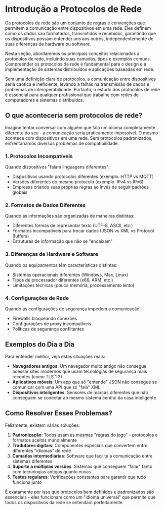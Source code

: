 # Introdução a Protocolos de Rede

Os protocolos de rede são um conjunto de regras e convenções que permitem a comunicação entre dispositivos em uma rede. Eles definem como os dados são formatados, transmitidos e recebidos, garantindo que os dispositivos possam entender uns aos outros, independentemente de suas diferenças de hardware ou software.

Nesta seção, abordaremos os principais conceitos relacionados a protocolos de rede, incluindo suas camadas, tipos e exemplos comuns. Compreender os protocolos de rede é fundamental para o design e a implementação de sistemas distribuídos e aplicações baseadas em rede.

Sem uma definição clara de protocolos, a comunicação entre dispositivos seria caótica e ineficiente, levando a falhas na transmissão de dados e problemas de interoperabilidade. Portanto, o estudo dos protocolos de rede é essencial para qualquer profissional que trabalhe com redes de computadores e sistemas distribuídos.

## O que aconteceria sem protocolos de rede?

Imagine tentar conversar com alguém que fala um idioma completamente diferente do seu - a comunicação seria praticamente impossível. O mesmo acontece com dispositivos em uma rede. Sem protocolos padronizados, enfrentaríamos diversos problemas de compatibilidade:

### 1. **Protocolos Incompatíveis**

Quando dispositivos "falam linguagens diferentes":

- Dispositivos usando protocolos diferentes (exemplo: HTTP vs MQTT)
- Versões diferentes do mesmo protocolo (exemplo: IPv4 vs IPv6)
- Empresas criando suas próprias regras ao invés de seguir padrões globais

### 2. **Formatos de Dados Diferentes**

Quando as informações são organizadas de maneiras distintas:

- Diferentes formas de representar texto (UTF-8, ASCII, etc.)
- Formatos incompatíveis para trocar dados (JSON vs XML vs Protocol Buffers)
- Estruturas de informação que não se "encaixam"

### 3. **Diferenças de Hardware e Software**

Quando os equipamentos têm características distintas:

- Sistemas operacionais diferentes (Windows, Mac, Linux)
- Tipos de processador diferentes (x86, ARM, etc.)
- Limitações técnicas (pouca memória, processamento lento)

### 4. **Configurações de Rede**

Quando as configurações de segurança impedem a comunicação:

- Firewalls bloqueando conexões
- Configurações de proxy incompatíveis
- Políticas de segurança conflitantes

## Exemplos do Dia a Dia

Para entender melhor, veja estas situações reais:

- **Navegadores antigos**: Um navegador muito antigo não consegue acessar sites modernos que usam tecnologias de segurança mais recentes (como TLS 1.3)
- **Aplicativos móveis**: Um app que só "entende" JSON não consegue se comunicar com uma API que só "fala" XML
- **Dispositivos inteligentes**: Sensores de marcas diferentes que não conseguem se conectar ao mesmo sistema central da casa inteligente

## Como Resolver Esses Problemas?

Felizmente, existem várias soluções:

1. **Padronização**: Todos usam as mesmas "regras do jogo" - protocolos e formatos aceitos mundialmente
2. **Tradutores digitais**: Componentes especiais que convertem entre diferentes "idiomas" de rede
3. **Camadas intermediárias**: Software que facilita a comunicação entre sistemas diferentes
4. **Suporte a múltiplas versões**: Sistemas que conseguem "falar" tanto com tecnologias antigas quanto novas
5. **Testes regulares**: Verificações constantes para garantir que tudo funciona junto

É exatamente por isso que protocolos bem definidos e padronizados são essenciais - eles funcionam como um "idioma universal" que permite que todos os dispositivos da rede se entendam perfeitamente.
